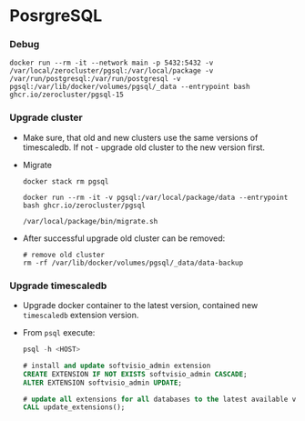 # PosrgreSQL

### Debug

```shell
docker run --rm -it --network main -p 5432:5432 -v /var/local/zerocluster/pgsql:/var/local/package -v /var/run/postgresql:/var/run/postgresql -v pgsql:/var/lib/docker/volumes/pgsql/_data --entrypoint bash ghcr.io/zerocluster/pgsql-15
```

### Upgrade cluster

-   Make sure, that old and new clusters use the same versions of timescaledb. If not - upgrade old cluster to the new version first.

-   Migrate

    ```shell
    docker stack rm pgsql

    docker run --rm -it -v pgsql:/var/local/package/data --entrypoint bash ghcr.io/zerocluster/pgsql

    /var/local/package/bin/migrate.sh
    ```

-   After successful upgrade old cluster can be removed:

    ```shell
    # remove old cluster
    rm -rf /var/lib/docker/volumes/pgsql/_data/data-backup
    ```

### Upgrade timescaledb

-   Upgrade docker container to the latest version, contained new `timescaledb` extension version.

-   From `psql` execute:

    ```sql
    psql -h <HOST>

    # install and update softvisio_admin extension
    CREATE EXTENSION IF NOT EXISTS softvisio_admin CASCADE;
    ALTER EXTENSION softvisio_admin UPDATE;

    # update all extensions for all databases to the latest available versions
    CALL update_extensions();
    ```

